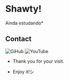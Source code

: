 # Shawty!
Ainda estudando*


## Contact
![GiHub](https://user-images.githubusercontent.com/91706910/209394322-eaac19f5-7d8b-4d6a-9032-abd05714af5f.png)
![YouTube](https://user-images.githubusercontent.com/91706910/209394254-460e1c05-0687-49b2-888b-1c9d6ac8c0b2.png)

- Thank you for your visit.
 
- Enjoy it!シ
